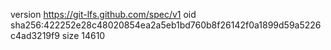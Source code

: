 version https://git-lfs.github.com/spec/v1
oid sha256:422252e28c48020854ea2a5eb1bd760b8f26142f0a1899d59a5226c4ad3219f9
size 14610
